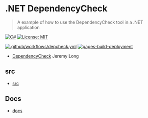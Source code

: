 # .NET DependencyCheck

> A example of how to use the DependencyCheck tool in a .NET application

[![C#](https://img.shields.io/badge/c%23-%23239120.svg?style=for-the-badge&logo=c-sharp&logoColor=white)](https://learn.microsoft.com/en-us/dotnet/csharp/)
[![License: MIT](https://img.shields.io/badge/License-MIT-lightgrey.svg?style=for-the-badge)](LICENSE) <!-- https://opensource.org/licenses/MIT -->

[![.github/workflows/depcheck.yml](https://github.com/alex-hedley/dotnet-dependencycheck/actions/workflows/depcheck.yml/badge.svg)](https://github.com/alex-hedley/dotnet-dependencycheck/actions/workflows/depcheck.yml)
[![pages-build-deployment](https://github.com/alex-hedley/dotnet-dependencycheck/actions/workflows/pages/pages-build-deployment/badge.svg)](https://github.com/alex-hedley/dotnet-dependencycheck/actions/workflows/pages/pages-build-deployment)

- [DependencyCheck](https://jeremylong.github.io/DependencyCheck) Jeremy Long

## src

- [src](src/)

## Docs

- [docs](docs/README.md)
